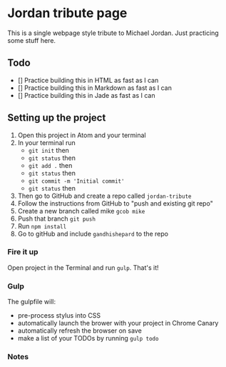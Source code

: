 # Jordan tribute page

This is a single webpage style tribute to Michael Jordan. Just practicing some stuff here.

## Todo
- [] Practice building this in HTML as fast as I can
- [] Practice building this in Markdown as fast as I can
- [] Practice building this in Jade as fast as I can


## Setting up the project
1. Open this project in Atom and your terminal
2. In your terminal run
	- `git init` then
	- `git status` then
	- `git add .` then
	- `git status` then  
	- `git commit -m 'Initial commit'`
	- `git status` then
3. Then go to GitHub and create a repo called `jordan-tribute`
4. Follow the instructions from GitHub to "push and existing git repo"
5. Create a new branch called mike `gcob mike`
6. Push that branch `git push`
7. Run `npm install`
8. Go to gitHub and include `gandhishepard` to the repo

### Fire it up
Open project in the Terminal and run `gulp`. That's it!

### Gulp
The gulpfile will:
- pre-process stylus into CSS
- automatically launch the brower with your project in Chrome Canary
- automatically refresh the browser on save
- make a list of your TODOs by running `gulp todo`

### Notes
